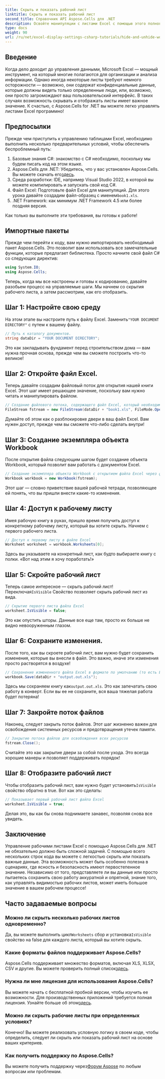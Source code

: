```yaml
---
title: Скрыть и показать рабочий лист
linktitle: Скрыть и показать рабочий лист
second_title: Справочник API Aspose.Cells для .NET
description: Освойте манипуляции с листами Excel с помощью этого полного руководства по скрытию и отображению листов с помощью Aspose.Cells для .NET. Оптимизируйте управление данными.
type: docs
weight: 90
url: /ru/net/excel-display-settings-csharp-tutorials/hide-and-unhide-worksheet/
---
```

## Введение

Когда дело доходит до управления данными, Microsoft Excel — мощный инструмент, на который многие полагаются для организации и анализа информации. Однако иногда некоторые листы требуют немного осторожности — возможно, они содержат конфиденциальные данные, которые должны видеть только определенные люди, или, возможно, они просто загромождают ваш пользовательский интерфейс. В таких случаях возможность скрывать и отображать листы имеет важное значение. К счастью, с Aspose.Cells for .NET вы можете легко управлять листами Excel программно! 

## Предпосылки

Прежде чем приступить к управлению таблицами Excel, необходимо выполнить несколько предварительных условий, чтобы обеспечить беспроблемный путь:

1. Базовые знания C#: знакомство с C# необходимо, поскольку мы будем писать код на этом языке.
2.  Aspose.Cells для .NET: Убедитесь, что у вас установлен Aspose.Cells. Вы можете скачать его[здесь](https://releases.aspose.com/cells/net/).
3. Среда разработки: IDE, например Visual Studio 2022, в которой вы можете компилировать и запускать свой код C#.
4.  Файл Excel: Подготовьте файл Excel для манипуляций. Для этого урока давайте создадим файл-образец с именем`book1.xls`.
5. .NET Framework: как минимум .NET Framework 4.5 или более поздняя версия.

Как только вы выполните эти требования, вы готовы к работе!

## Импортные пакеты

Прежде чем перейти к коду, вам нужно импортировать необходимый пакет Aspose.Cells. Это позволит вам использовать все замечательные функции, которые предлагает библиотека. Просто начните свой файл C# со следующих директив:

```csharp
using System.IO;
using Aspose.Cells;
```

Теперь, когда мы все настроены и готовы к кодированию, давайте разобьем процесс на управляемые шаги. Мы начнем со скрытия рабочего листа, а затем рассмотрим, как его отобразить.

## Шаг 1: Настройте свою среду

 На этом этапе вы настроите путь к файлу Excel. Заменить`"YOUR DOCUMENT DIRECTORY"` с путем к вашему файлу.

```csharp
// Путь к каталогу документов.
string dataDir = "YOUR DOCUMENT DIRECTORY";
```

Это как закладывать фундамент перед строительством дома — вам нужна прочная основа, прежде чем вы сможете построить что-то великое!

## Шаг 2: Откройте файл Excel.

Теперь давайте создадим файловый поток для открытия нашей книги Excel. Этот шаг имеет решающее значение, поскольку вам нужно читать и манипулировать файлом.

```csharp
// Создание файлового потока, содержащего файл Excel, который необходимо открыть
FileStream fstream = new FileStream(dataDir + "book1.xls", FileMode.Open);
```

Думайте об этом как о разблокировке двери в ваш файл Excel. Вам нужен доступ, прежде чем вы сможете что-либо сделать внутри!

## Шаг 3: Создание экземпляра объекта Workbook

После открытия файла следующим шагом будет создание объекта Workbook, который позволит вам работать с документом Excel.

```csharp
// Создание экземпляра объекта Workbook с открытием файла Excel через файловый поток
Workbook workbook = new Workbook(fstream);
```

Этот шаг — словно приветствие вашей рабочей тетради, позволяющее ей понять, что вы пришли внести какие-то изменения.

## Шаг 4: Доступ к рабочему листу

Имея рабочую книгу в руках, пришло время получить доступ к конкретному рабочему листу, который вы хотите скрыть. Начнем с первого рабочего листа.

```csharp
// Доступ к первому листу в файле Excel
Worksheet worksheet = workbook.Worksheets[0];
```

Здесь вы указываете на конкретный лист, как будто выбираете книгу с полки. «Вот над этим я хочу поработать!»

## Шаг 5: Скройте рабочий лист

 Теперь самое интересное — скрыть рабочий лист! Переключая`IsVisible` Свойство позволяет скрыть рабочий лист из вида.

```csharp
// Скрытие первого листа файла Excel
worksheet.IsVisible = false;
```

Это как опустить шторы. Данные все еще там, просто их больше не видно невооруженным глазом.

## Шаг 6: Сохраните изменения.

После того, как вы скроете рабочий лист, вам нужно будет сохранить изменения, которые вы внесли в файл. Это важно, иначе эти изменения просто растворятся в воздухе!

```csharp
// Сохранение измененного файла Excel в формате по умолчанию (то есть Excel 2003)
workbook.Save(dataDir + "output.out.xls");
```

Здесь мы сохраняем книгу как`output.out.xls`. Это как запечатать свою работу в конверт. Если вы ее не сохраните, вся ваша тяжелая работа будет потеряна!

## Шаг 7: Закройте поток файлов

Наконец, следует закрыть поток файлов. Этот шаг жизненно важен для освобождения системных ресурсов и предотвращения утечек памяти.

```csharp
// Закрытие потока файлов для освобождения всех ресурсов
fstream.Close();
```

Считайте это как закрытие двери за собой после ухода. Это всегда хорошие манеры и позволяет поддерживать порядок!

## Шаг 8: Отобразите рабочий лист

 Чтобы отобразить рабочий лист, вам нужно будет установить`IsVisible` свойство обратно в true. Вот как это сделать:

```csharp
// Показывает первый рабочий лист файла Excel
worksheet.IsVisible = true;
```

Делая это, вы как бы снова поднимаете занавес, позволяя снова все увидеть.

## Заключение

Управление рабочими листами Excel с помощью Aspose.Cells для .NET не обязательно должно быть сложной задачей. С помощью всего нескольких строк кода вы можете с легкостью скрыть или показать важные данные. Эта возможность может быть особенно полезна в сценариях, где ясность и безопасность имеют первостепенное значение. Независимо от того, представляете ли вы данные или просто пытаетесь сохранить свою работу аккуратной и опрятной, знание того, как управлять видимостью рабочих листов, может иметь большое значение в вашем рабочем процессе!

## Часто задаваемые вопросы

### Можно ли скрыть несколько рабочих листов одновременно?
 Да, вы можете выполнить цикл`Worksheets` сбор и установка`IsVisible` свойство на false для каждого листа, который вы хотите скрыть.

### Какие форматы файлов поддерживает Aspose.Cells?
 Aspose.Cells поддерживает множество форматов, включая XLS, XLSX, CSV и другие. Вы можете проверить полный список[здесь](https://reference.aspose.com/cells/net/).

### Нужна ли мне лицензия для использования Aspose.Cells?
 Вы можете начать с бесплатной пробной версии, чтобы изучить ее возможности. Для производственных приложений требуется полная лицензия. Узнайте больше об этом[здесь](https://purchase.aspose.com/buy).

### Можно ли скрыть рабочие листы при определенных условиях?
Конечно! Вы можете реализовать условную логику в своем коде, чтобы определить, следует ли скрыть или показать рабочий лист на основе ваших критериев.

### Как получить поддержку по Aspose.Cells?
 Вы можете получить поддержку через[Форум Aspose](https://forum.aspose.com/c/cells/9) по любым вопросам или проблемам.